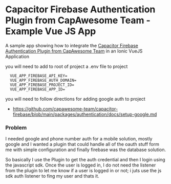 # Capacitor Firebase Authentication Plugin from CapAwesome Team - Example Vue JS App

A sample app showing how to integrate the [ Capacitor Firebase Authentication Plugin from CapAwesome Team](https://github.com/capawesome-team/capacitor-firebase) in an Ionic VueJS Application

you will need to add to root of project a .env file to project 
```
  VUE_APP_FIREBASE_API_KEY= 
  VUE_APP_FIREBASE_AUTH_DOMAIN= 
  VUE_APP_FIREBASE_PROJECT_ID= 
  VUE_APP_FIREBASE_APP_ID= 
```


you will need to follow directions for adding google auth to project
- https://github.com/capawesome-team/capacitor-firebase/blob/main/packages/authentication/docs/setup-google.md


### Problem
I needed google and phone number auth for a mobile solution, mostly google and I wanted a plugin that could handle all of the oauth stuff form me with simple configuration and finally firebase was the database solution.

So basically I use the Plugin to get the auth credential and then I login using the javascript sdk. Once the user is logged in, I do not need the listener from the plugin to let me know if a user is logged in or not; i juts use the js sdk auth listener to fing my user and thats it.


